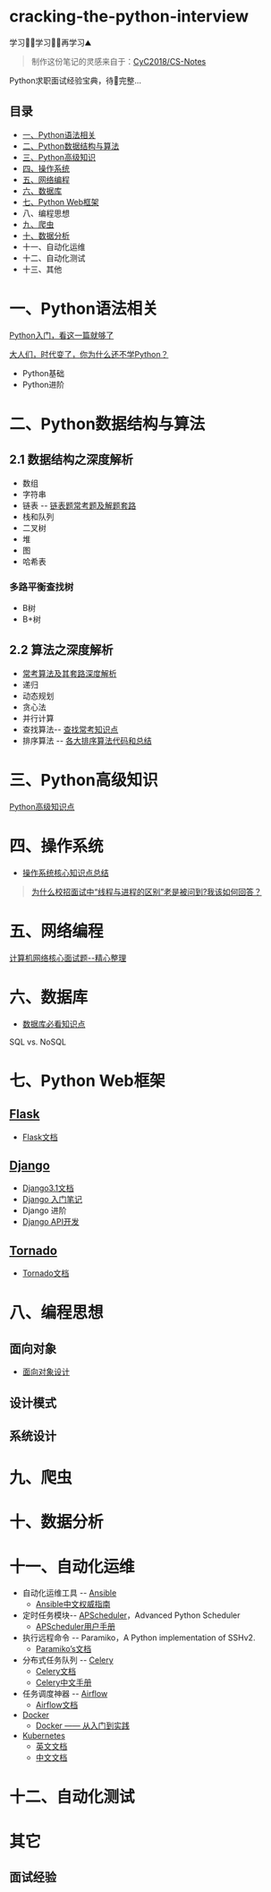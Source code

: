 # cracking-the-python-interview

学习👨‍🎓学习👩‍🎓再学习⛰️

> 制作这份笔记的灵感来自于：[CyC2018/CS-Notes](https://github.com/CyC2018/CS-Notes)

Python求职面试经验宝典，待🥣完整...

## 目录

- [一、Python语法相关](#一Python语法相关)
- [二、Python数据结构与算法](#二Python数据结构与算法)
- [三、Python高级知识](#三Python高级知识)
- [四、操作系统](#四操作系统)
- [五、网络编程](#五网络编程)
- [六、数据库](#六数据库)
- [七、Python Web框架](#七python-web框架)
- 八、编程思想
- [九、爬虫](#八爬虫)
- [十、数据分析](#九数据分析)
- 十一、自动化运维
- 十二、自动化测试
- 十三、其他

# 一、Python语法相关

[Python入门，看这一篇就够了]()

[大人们，时代变了，你为什么还不学Python？]()

- Python基础
- Python进阶



# 二、Python数据结构与算法



## 2.1 数据结构之深度解析



- 数组
- 字符串
- 链表 -- [链表题常考题及解题套路](https://github.com/yuzhouStayHungry/cracking-the-python-interview/blob/master/notes/%E9%93%BE%E8%A1%A8%E5%B8%B8%E8%80%83%E9%A2%98%E5%8F%8A%E8%A7%A3%E9%A2%98%E5%A5%97%E8%B7%AF.md)
- 栈和队列
- 二叉树
- 堆
- 图
-  哈希表



### 多路平衡查找树

- B树
- B+树

## 2.2 算法之深度解析

- [常考算法及其套路深度解析](https://github.com/yuzhouStayHungry/cracking-the-python-interview/blob/master/notes/%E5%B8%B8%E8%80%83%E7%AE%97%E6%B3%95%E5%8F%8A%E5%A5%97%E8%B7%AF%E6%B7%B1%E5%BA%A6%E8%A7%A3%E6%9E%90.md)
- 递归
- 动态规划
- 贪心法
- 并行计算
- 查找算法-- [查找常考知识点](https://github.com/yuzhouStayHungry/cracking-the-python-interview/blob/master/%E6%9F%A5%E6%89%BE%E7%AE%97%E6%B3%95%E7%9F%A5%E8%AF%86%E7%82%B9%E5%AD%A6%E4%B9%A0.md)
- 排序算法 -- [各大排序算法代码和总结](https://github.com/yuzhouStayHungry/cracking-the-python-interview/blob/master/notes/%E6%8E%92%E5%BA%8F%E7%AE%97%E6%B3%95%E7%9F%A5%E8%AF%86%E7%82%B9%E5%AD%A6%E4%B9%A0.md)

# 三、Python高级知识



[Python高级知识点](https://github.com/yuzhouStayHungry/cracking-the-python-interview/blob/master/notes/Python%E9%AB%98%E7%BA%A7%E7%9F%A5%E8%AF%86.md)

# 四、操作系统

- [操作系统核心知识点总结](https://github.com/yuzhouStayHungry/the_Element_Of_IT_Interview/blob/master/2020%E6%A0%B8%E5%BF%83%E9%9D%A2%E8%AF%95%E9%A2%98--%E6%93%8D%E4%BD%9C%E7%B3%BB%E7%BB%9F.md)

> [为什么校招面试中“线程与进程的区别”老是被问到?我该如何回答？](https://zhuanlan.zhihu.com/p/125716637)

# 五、网络编程

[计算机网络核心面试题--精心整理](https://github.com/yuzhouStayHungry/the_Element_Of_IT_Interview/blob/master/2020%E6%A0%B8%E5%BF%83%E9%9D%A2%E8%AF%95%E9%A2%98--%E8%AE%A1%E7%AE%97%E6%9C%BA%E7%BD%91%E7%BB%9C.md)

# 六、数据库

- [数据库必看知识点](https://github.com/yuzhouStayHungry/the_Element_Of_IT_Interview/blob/master/2020%E6%A0%B8%E5%BF%83%E9%9D%A2%E8%AF%95%E9%A2%98--MySQL.md)

SQL vs. NoSQL

# 七、Python Web框架

## [Flask](https://github.com/pallets/flask)

- [Flask文档](https://flask.palletsprojects.com/en/1.1.x/)

## [Django](https://www.djangoproject.com/)

- [Django3.1文档](https://docs.djangoproject.com/en/3.1/)
- [Django 入门笔记](https://blog.csdn.net/yuzhou_1shu/category_9419274.html)
- Django 进阶
- [Django API开发](https://yuzhoustayhungry.github.io/tags/django/)

## [Tornado](https://github.com/tornadoweb/tornado)

- [Tornado文档](https://www.tornadoweb.org/en/stable/)

# 八、编程思想

## 面向对象

- [面向对象设计](https://github.com/yuzhouStayHungry/cracking-the-python-interview/blob/master/notes/%E9%9D%A2%E5%90%91%E5%AF%B9%E8%B1%A1%E8%AE%BE%E8%AE%A1.md)

## 设计模式

## 系统设计



# 九、爬虫

# 十、数据分析



# 十一、自动化运维

- 自动化运维工具 -- [Ansible](https://github.com/ansible/ansible)
	- [Ansible中文权威指南](http://ansible.com.cn/)
- 定时任务模块-- [APScheduler](https://github.com/agronholm/apscheduler)，Advanced Python Scheduler
	- [APScheduler用户手册](https://apscheduler.readthedocs.io/en/stable/)
- 执行远程命令 -- Paramiko，A Python implementation of SSHv2.
	- [Paramiko’s文档](http://docs.paramiko.org/en/stable/)
- 分布式任务队列 -- [Celery](https://github.com/celery/celery)
	- [Celery文档](https://docs.celeryproject.org/en/stable/)
	- [Celery中文手册](https://www.celerycn.io/)
- 任务调度神器 -- [Airflow](https://github.com/apache/airflow)
	- [Airflow文档](http://airflow.apache.org/docs/stable/)
- [Docker](https://github.com/docker)
	- [Docker —— 从入门到实践](https://yeasy.gitbook.io/docker_practice/)
- [Kubernetes](https://github.com/kubernetes/kubernetes)
	- [英文文档](https://kubernetes.io/docs/home/)
	- [中文文档](http://docs.kubernetes.org.cn/227.html)

# 十二、自动化测试



# 其它

## 面试经验
